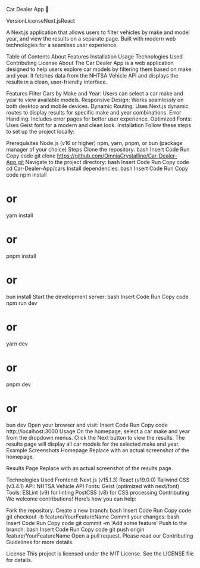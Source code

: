 Car Dealer App 🚗

VersionLicenseNext.jsReact

A Next.js application that allows users to filter vehicles by make and model year, and view the results on a separate page. Built with modern web technologies for a seamless user experience.

Table of Contents
About
Features
Installation
Usage
Technologies Used
Contributing
License
About
The Car Dealer App is a web application designed to help users explore car models by filtering them based on make and year. It fetches data from the NHTSA Vehicle API and displays the results in a clean, user-friendly interface.

Features
Filter Cars by Make and Year: Users can select a car make and year to view available models.
Responsive Design: Works seamlessly on both desktop and mobile devices.
Dynamic Routing: Uses Next.js dynamic routes to display results for specific make and year combinations.
Error Handling: Includes error pages for better user experience.
Optimized Fonts: Uses Geist font for a modern and clean look.
Installation
Follow these steps to set up the project locally:

Prerequisites
Node.js (v16 or higher)
npm, yarn, pnpm, or bun (package manager of your choice)
Steps
Clone the repository:
bash
Insert Code
Run
Copy code
git clone https://github.com/OmniaCrystalline/Car-Dealer-App.git
Navigate to the project directory:
bash
Insert Code
Run
Copy code
cd Car-Dealer-App/cars
Install dependencies:
bash
Insert Code
Run
Copy code
npm install

# or

yarn install

# or

pnpm install

# or

bun install
Start the development server:
bash
Insert Code
Run
Copy code
npm run dev

# or

yarn dev

# or

pnpm dev

# or

bun dev
Open your browser and visit:
Insert Code
Run
Copy code
http://localhost:3000
Usage
On the homepage, select a car make and year from the dropdown menus.
Click the Next button to view the results.
The results page will display all car models for the selected make and year.
Example Screenshots
Homepage
Replace with an actual screenshot of the homepage.

Results Page
Replace with an actual screenshot of the results page.

Technologies Used
Frontend:
Next.js (v15.1.3)
React (v19.0.0)
Tailwind CSS (v3.4.1)
API:
NHTSA Vehicle API
Fonts:
Geist (optimized with next/font)
Tools:
ESLint (v9) for linting
PostCSS (v8) for CSS processing
Contributing
We welcome contributions! Here’s how you can help:

Fork the repository.
Create a new branch:
bash
Insert Code
Run
Copy code
git checkout -b feature/YourFeatureName
Commit your changes:
bash
Insert Code
Run
Copy code
git commit -m 'Add some feature'
Push to the branch:
bash
Insert Code
Run
Copy code
git push origin feature/YourFeatureName
Open a pull request.
Please read our Contributing Guidelines for more details.

License
This project is licensed under the MIT License. See the LICENSE file for details.



